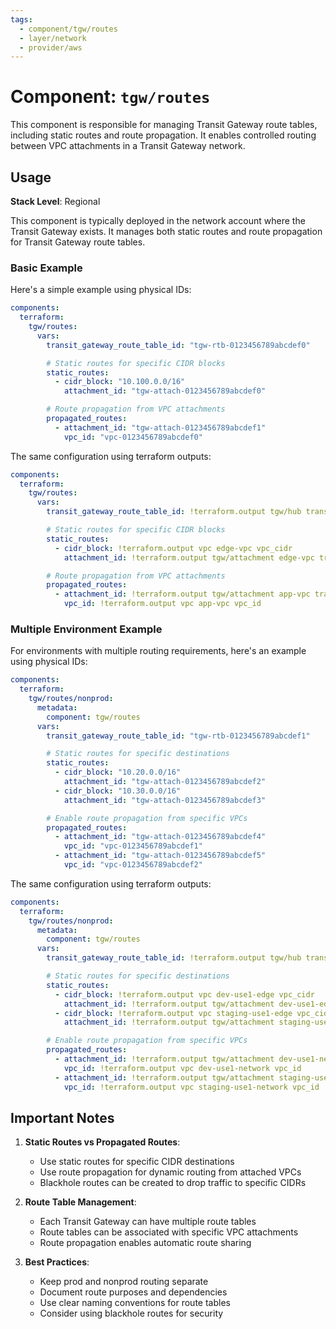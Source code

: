 ```yaml
---
tags:
  - component/tgw/routes
  - layer/network
  - provider/aws
---
```


# Component: `tgw/routes`

This component is responsible for managing Transit Gateway route tables, including static routes and route propagation. It enables controlled routing between VPC attachments in a Transit Gateway network.

## Usage

**Stack Level**: Regional

This component is typically deployed in the network account where the Transit Gateway exists. It manages both static routes and route propagation for Transit Gateway route tables.

### Basic Example

Here's a simple example using physical IDs:

```yaml
components:
  terraform:
    tgw/routes:
      vars:
        transit_gateway_route_table_id: "tgw-rtb-0123456789abcdef0"

        # Static routes for specific CIDR blocks
        static_routes:
          - cidr_block: "10.100.0.0/16"
            attachment_id: "tgw-attach-0123456789abcdef0"

        # Route propagation from VPC attachments
        propagated_routes:
          - attachment_id: "tgw-attach-0123456789abcdef1"
            vpc_id: "vpc-0123456789abcdef0"
```

The same configuration using terraform outputs:

```yaml
components:
  terraform:
    tgw/routes:
      vars:
        transit_gateway_route_table_id: !terraform.output tgw/hub transit_gateway_route_table_id

        # Static routes for specific CIDR blocks
        static_routes:
          - cidr_block: !terraform.output vpc edge-vpc vpc_cidr
            attachment_id: !terraform.output tgw/attachment edge-vpc transit_gateway_attachment_id

        # Route propagation from VPC attachments
        propagated_routes:
          - attachment_id: !terraform.output tgw/attachment app-vpc transit_gateway_attachment_id
            vpc_id: !terraform.output vpc app-vpc vpc_id
```

### Multiple Environment Example

For environments with multiple routing requirements, here's an example using physical IDs:

```yaml
components:
  terraform:
    tgw/routes/nonprod:
      metadata:
        component: tgw/routes
      vars:
        transit_gateway_route_table_id: "tgw-rtb-0123456789abcdef1"

        # Static routes for specific destinations
        static_routes:
          - cidr_block: "10.20.0.0/16"
            attachment_id: "tgw-attach-0123456789abcdef2"
          - cidr_block: "10.30.0.0/16"
            attachment_id: "tgw-attach-0123456789abcdef3"

        # Enable route propagation from specific VPCs
        propagated_routes:
          - attachment_id: "tgw-attach-0123456789abcdef4"
            vpc_id: "vpc-0123456789abcdef1"
          - attachment_id: "tgw-attach-0123456789abcdef5"
            vpc_id: "vpc-0123456789abcdef2"
```

The same configuration using terraform outputs:

```yaml
components:
  terraform:
    tgw/routes/nonprod:
      metadata:
        component: tgw/routes
      vars:
        transit_gateway_route_table_id: !terraform.output tgw/hub transit-use1-nonprod transit_gateway_route_table_id

        # Static routes for specific destinations
        static_routes:
          - cidr_block: !terraform.output vpc dev-use1-edge vpc_cidr
            attachment_id: !terraform.output tgw/attachment dev-use1-edge transit_gateway_attachment_id
          - cidr_block: !terraform.output vpc staging-use1-edge vpc_cidr
            attachment_id: !terraform.output tgw/attachment staging-use1-edge transit_gateway_attachment_id

        # Enable route propagation from specific VPCs
        propagated_routes:
          - attachment_id: !terraform.output tgw/attachment dev-use1-network transit_gateway_attachment_id
            vpc_id: !terraform.output vpc dev-use1-network vpc_id
          - attachment_id: !terraform.output tgw/attachment staging-use1-network transit_gateway_attachment_id
            vpc_id: !terraform.output vpc staging-use1-network vpc_id
```

## Important Notes

1. **Static Routes vs Propagated Routes**:
   - Use static routes for specific CIDR destinations
   - Use route propagation for dynamic routing from attached VPCs
   - Blackhole routes can be created to drop traffic to specific CIDRs

2. **Route Table Management**:
   - Each Transit Gateway can have multiple route tables
   - Route tables can be associated with specific VPC attachments
   - Route propagation enables automatic route sharing

3. **Best Practices**:
   - Keep prod and nonprod routing separate
   - Document route purposes and dependencies
   - Use clear naming conventions for route tables
   - Consider using blackhole routes for security

<!-- prettier-ignore-start -->
<!-- BEGINNING OF PRE-COMMIT-TERRAFORM DOCS HOOK -->
